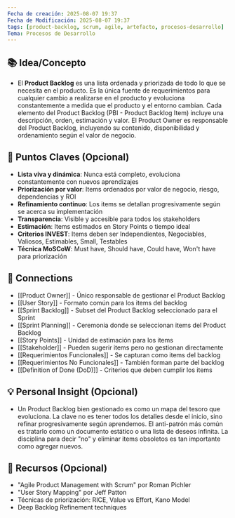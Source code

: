 ```yaml
---
Fecha de creación: 2025-08-07 19:37
Fecha de Modificación: 2025-08-07 19:37
tags: [product-backlog, scrum, agile, artefacto, procesos-desarrollo]
Tema: Procesos de Desarrollo
---
```


## 📚 Idea/Concepto 
- El **Product Backlog** es una lista ordenada y priorizada de todo lo que se necesita en el producto. Es la única fuente de requerimientos para cualquier cambio a realizarse en el producto y evoluciona constantemente a medida que el producto y el entorno cambian. Cada elemento del Product Backlog (PBI - Product Backlog Item) incluye una descripción, orden, estimación y valor. El Product Owner es responsable del Product Backlog, incluyendo su contenido, disponibilidad y ordenamiento según el valor de negocio.

## 📌 Puntos Claves (Opcional)
- **Lista viva y dinámica**: Nunca está completo, evoluciona constantemente con nuevos aprendizajes
- **Priorización por valor**: Items ordenados por valor de negocio, riesgo, dependencias y ROI
- **Refinamiento continuo**: Los items se detallan progresivamente según se acerca su implementación
- **Transparencia**: Visible y accesible para todos los stakeholders
- **Estimación**: Items estimados en Story Points o tiempo ideal
- **Criterios INVEST**: Items deben ser Independientes, Negociables, Valiosos, Estimables, Small, Testables
- **Técnica MoSCoW**: Must have, Should have, Could have, Won't have para priorización

## 🔗 Connections
- [[Product Owner]] - Único responsable de gestionar el Product Backlog
- [[User Story]] - Formato común para los items del backlog
- [[Sprint Backlog]] - Subset del Product Backlog seleccionado para el Sprint
- [[Sprint Planning]] - Ceremonia donde se seleccionan items del Product Backlog
- [[Story Points]] - Unidad de estimación para los items
- [[Stakeholder]] - Pueden sugerir items pero no gestionan directamente
- [[Requerimientos Funcionales]] - Se capturan como items del backlog
- [[Requerimientos No Funcionales]] - También forman parte del backlog
- [[Definition of Done (DoD)]] - Criterios que deben cumplir los items

## 💡 Personal Insight (Opcional)
- Un Product Backlog bien gestionado es como un mapa del tesoro que evoluciona. La clave no es tener todos los detalles desde el inicio, sino refinar progresivamente según aprendemos. El anti-patrón más común es tratarlo como un documento estático o una lista de deseos infinita. La disciplina para decir "no" y eliminar items obsoletos es tan importante como agregar nuevos.

## 🧾 Recursos (Opcional)
- "Agile Product Management with Scrum" por Roman Pichler
- "User Story Mapping" por Jeff Patton
- Técnicas de priorización: RICE, Value vs Effort, Kano Model
- Deep Backlog Refinement techniques